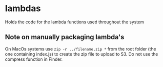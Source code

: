 # lambdas
Holds the code for the lambda functions used throughout the system

## Note on manually packaging lambda's
On MacOs systems use `zip -r ../filename.zip *` from the root folder (the one containing index.js) to create the zip file to upload to S3. Do not use the compress function in Finder.

